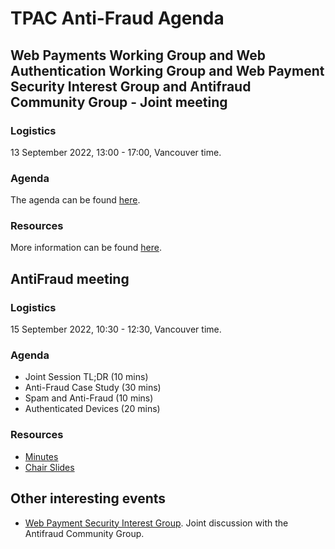 # TPAC Anti-Fraud Agenda

## Web Payments Working Group and Web Authentication Working Group and Web Payment Security Interest Group and Antifraud Community Group - Joint meeting

### Logistics

13 September 2022, 13:00 - 17:00, Vancouver time.

### Agenda

The agenda can be found [here](https://docs.google.com/document/d/1Bxm7_gc-Wi7ZjWlgOMPbq3Kdv0L3lgvkkcVaQIFgPx8/edit#heading=h.dvz4zyoilau4).

### Resources

More information can be found [here](https://www.w3.org/events/meetings/44a37fa8-914e-423c-9a2f-c4fb00c5410e).

## AntiFraud meeting

### Logistics

15 September 2022, 10:30 - 12:30, Vancouver time.

### Agenda

* Joint Session TL;DR (10 mins)
* Anti-Fraud Case Study (30 mins)
* Spam and Anti-Fraud (10 mins)
* Authenticated Devices (20 mins)

### Resources

* [Minutes](https://docs.google.com/document/d/1va9jZuaWCSdOLdjDrqPz1659U0LMOFdiXNSFHzB3GYs/edit?usp=sharing)
* [Chair Slides]()

## Other interesting events

* [Web Payment Security Interest Group](https://www.w3.org/events/meetings/48dd351b-8b27-4dda-8a0f-de1b9d5e2286). Joint discussion with the Antifraud Community Group.
